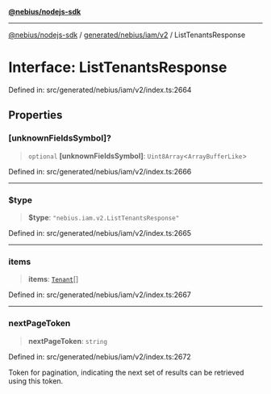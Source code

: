 [**@nebius/nodejs-sdk**](../../../../../README.md)

---

[@nebius/nodejs-sdk](../../../../../README.md) / [generated/nebius/iam/v2](../README.md) / ListTenantsResponse

# Interface: ListTenantsResponse

Defined in: src/generated/nebius/iam/v2/index.ts:2664

## Properties

### \[unknownFieldsSymbol\]?

> `optional` **\[unknownFieldsSymbol\]**: `Uint8Array`\<`ArrayBufferLike`\>

Defined in: src/generated/nebius/iam/v2/index.ts:2666

---

### $type

> **$type**: `"nebius.iam.v2.ListTenantsResponse"`

Defined in: src/generated/nebius/iam/v2/index.ts:2665

---

### items

> **items**: [`Tenant`](Tenant.md)[]

Defined in: src/generated/nebius/iam/v2/index.ts:2667

---

### nextPageToken

> **nextPageToken**: `string`

Defined in: src/generated/nebius/iam/v2/index.ts:2672

Token for pagination, indicating the next set of results can be retrieved using this token.

